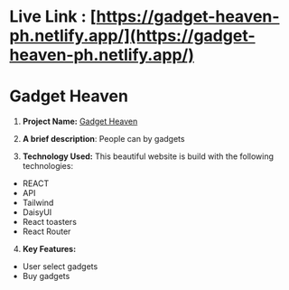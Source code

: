 # Live Link : [https://gadget-heaven-ph.netlify.app/](https://gadget-heaven-ph.netlify.app/)

# Gadget Heaven

1. **Project Name:** [Gadget Heaven](https://gadget-heaven-ph.netlify.app/)

2. **A brief description**: People can by gadgets
3. **Technology Used:** This beautiful website is build with the following technologies:

- REACT
- API
- Tailwind
- DaisyUI
- React toasters
- React Router

4. **Key Features:**

- User select gadgets
- Buy gadgets
